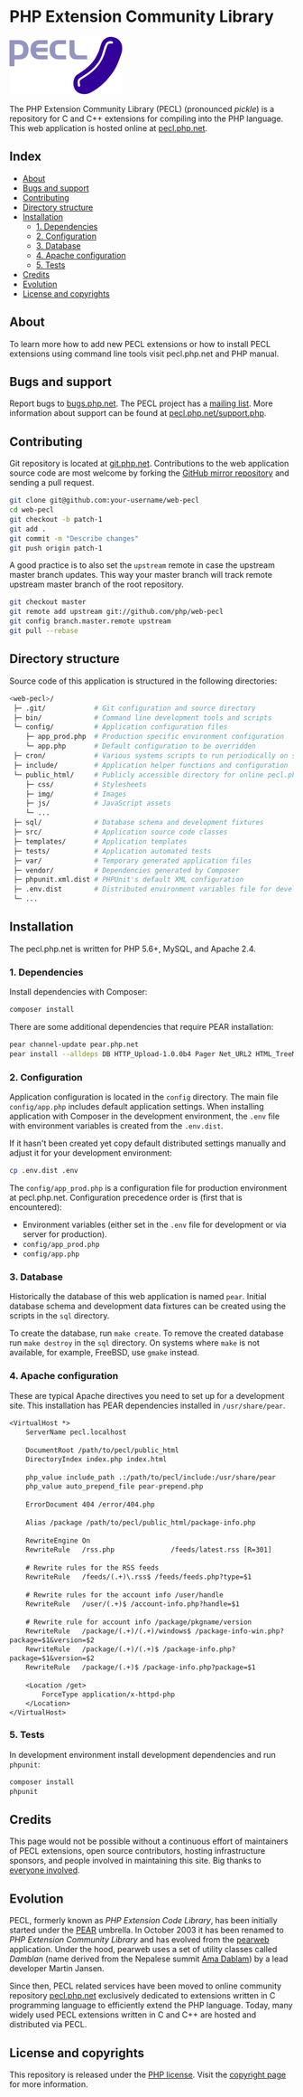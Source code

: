 # PHP Extension Community Library

[![PECL](/public_html/img/pecl.svg "PECL")](https://pecl.php.net)

The PHP Extension Community Library (PECL) (pronounced *pickle*) is a repository
for C and C++ extensions for compiling into the PHP language. This web application
is hosted online at [pecl.php.net](https://pecl.php.net).

## Index

* [About](#about)
* [Bugs and support](#bugs-and-support)
* [Contributing](#contributing)
* [Directory structure](#directory-structure)
* [Installation](#installation)
  * [1. Dependencies](#1-dependencies)
  * [2. Configuration](#2-configuration)
  * [3. Database](#3-database)
  * [4. Apache configuration](#4-apache-configuration)
  * [5. Tests](#5-tests)
* [Credits](#credits)
* [Evolution](#evolution)
* [License and copyrights](#license-and-copyrights)

## About

To learn more how to add new PECL extensions or how to install PECL extensions
using command line tools visit pecl.php.net and PHP manual.

## Bugs and support

Report bugs to [bugs.php.net](https://bugs.php.net/report.php). The PECL project
has a [mailing list](http://news.php.net/php.pecl.dev). More information about
support can be found at [pecl.php.net/support.php](https://pecl.php.net/support.php).

## Contributing

Git repository is located at [git.php.net](https://git.php.net/?p=web/pecl.git).
Contributions to the web application source code are most welcome by forking the
[GitHub mirror repository](https://github.com/php/web-pecl) and sending a pull
request.

```bash
git clone git@github.com:your-username/web-pecl
cd web-pecl
git checkout -b patch-1
git add .
git commit -m "Describe changes"
git push origin patch-1
```

A good practice is to also set the `upstream` remote in case the upstream master
branch updates. This way your master branch will track remote upstream master
branch of the root repository.

```bash
git checkout master
git remote add upstream git://github.com/php/web-pecl
git config branch.master.remote upstream
git pull --rebase
```

## Directory structure

Source code of this application is structured in the following directories:

```bash
<web-pecl>/
 ├─ .git/            # Git configuration and source directory
 ├─ bin/             # Command line development tools and scripts
 └─ config/          # Application configuration files
    ├─ app_prod.php  # Production specific environment configuration
    └─ app.php       # Default configuration to be overridden
 ├─ cron/            # Various systems scripts to run periodically on server
 ├─ include/         # Application helper functions and configuration
 └─ public_html/     # Publicly accessible directory for online pecl.php.net
    ├─ css/          # Stylesheets
    ├─ img/          # Images
    ├─ js/           # JavaScript assets
    └─ ...
 ├─ sql/             # Database schema and development fixtures
 ├─ src/             # Application source code classes
 ├─ templates/       # Application templates
 ├─ tests/           # Application automated tests
 ├─ var/             # Temporary generated application files
 ├─ vendor/          # Dependencies generated by Composer
 ├─ phpunit.xml.dist # PHPUnit's default XML configuration
 ├─ .env.dist        # Distributed environment variables file for development
 └─ ...
```

## Installation

The pecl.php.net is written for PHP 5.6+, MySQL, and Apache 2.4.

### 1. Dependencies

Install dependencies with Composer:

```bash
composer install
```

There are some additional dependencies that require PEAR installation:

```bash
pear channel-update pear.php.net
pear install --alldeps DB HTTP_Upload-1.0.0b4 Pager Net_URL2 HTML_TreeMenu
```

### 2. Configuration

Application configuration is located in the `config` directory. The main file
`config/app.php` includes default application settings. When installing
application with Composer in the development environment, the `.env` file with
environment variables is created from the `.env.dist`.

If it hasn't been created yet copy default distributed settings manually and
adjust it for your development environment:

```bash
cp .env.dist .env
```

The `config/app_prod.php` is a configuration file for production environment at
pecl.php.net. Configuration precedence order is (first that is encountered):

* Environment variables (either set in the `.env` file for development or via
  server for production).
* `config/app_prod.php`
* `config/app.php`

### 3. Database

Historically the database of this web application is named `pear`. Initial
database schema and development data fixtures can be created using the scripts
in the `sql` directory.

To create the database, run `make create`. To remove the created database run
`make destroy` in the `sql` directory. On systems where `make` is not available,
for example, FreeBSD, use `gmake` instead.

### 4. Apache configuration

These are typical Apache directives you need to set up for a development site.
This installation has PEAR dependencies installed in `/usr/share/pear`.

```apacheconf
<VirtualHost *>
    ServerName pecl.localhost

    DocumentRoot /path/to/pecl/public_html
    DirectoryIndex index.php index.html

    php_value include_path .:/path/to/pecl/include:/usr/share/pear
    php_value auto_prepend_file pear-prepend.php

    ErrorDocument 404 /error/404.php

    Alias /package /path/to/pecl/public_html/package-info.php

    RewriteEngine On
    RewriteRule   /rss.php              /feeds/latest.rss [R=301]

    # Rewrite rules for the RSS feeds
    RewriteRule   /feeds/(.+)\.rss$ /feeds/feeds.php?type=$1

    # Rewrite rules for the account info /user/handle
    RewriteRule   /user/(.+)$ /account-info.php?handle=$1

    # Rewrite rule for account info /package/pkgname/version
    RewriteRule   /package/(.+)/(.+)/windows$ /package-info-win.php?package=$1&version=$2
    RewriteRule   /package/(.+)/(.+)$ /package-info.php?package=$1&version=$2
    RewriteRule   /package/(.+)$ /package-info.php?package=$1

    <Location /get>
        ForceType application/x-httpd-php
    </Location>
</VirtualHost>
```

### 5. Tests

In development environment install development dependencies and run `phpunit`:

```bash
composer install
phpunit
```

## Credits

This page would not be possible without a continuous effort of maintainers of
PECL extensions, open source contributors, hosting infrastructure sponsors, and
people involved in maintaining this site. Big thanks to
[everyone involved](https://pecl.php.net/credits.php).

## Evolution

PECL, formerly known as *PHP Extension Code Library*, has been initially started
under the [PEAR](https://pear.php.net) umbrella. In October 2003 it has been
renamed to *PHP Extension Community Library* and has evolved from the
[pearweb](https://github.com/pear/pearweb) application. Under the hood, pearweb
uses a set of utility classes called *Damblan* (name derived from the
Nepalese summit [Ama Dablam](https://www.summitpost.org/ama-dablam/150234)) by a
lead developer Martin Jansen.

Since then, PECL related services have been moved to online community repository
[pecl.php.net](https://pecl.php.net/) exclusively dedicated to extensions written
in C programming language to efficiently extend the PHP language. Today, many
widely used PECL extensions written in C and C++ are hosted and distributed via
PECL.

## License and copyrights

This repository is released under the [PHP license](LICENSE). Visit the
[copyright page](https://pecl.php.net/copyright.php) for more information.
